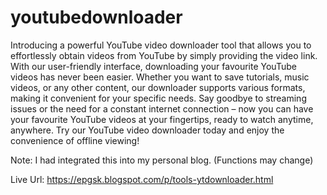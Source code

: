 # youtubedownloader


Introducing a powerful YouTube video downloader tool that allows you to effortlessly obtain videos from YouTube by simply providing the video link. With our user-friendly interface, downloading your favourite YouTube videos has never been easier. Whether you want to save tutorials, music videos, or any other content, our downloader supports various formats, making it convenient for your specific needs. Say goodbye to streaming issues or the need for a constant internet connection – now you can have your favourite YouTube videos at your fingertips, ready to watch anytime, anywhere. Try our YouTube video downloader today and enjoy the convenience of offline viewing!


Note: I had integrated this into my personal blog. (Functions may change)

Live Url: https://epgsk.blogspot.com/p/tools-ytdownloader.html


